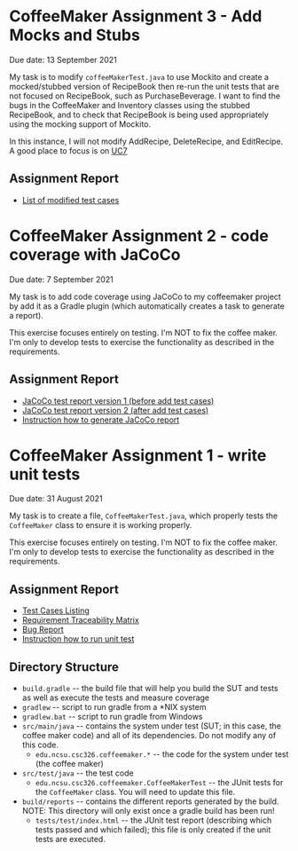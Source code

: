 CoffeeMaker Assignment 3 - Add Mocks and Stubs 
=================================

Due date: 13 September 2021

My task is to modify ```coffeeMakerTest.java``` to use Mockito and create a mocked/stubbed version of RecipeBook then re-run the unit tests that are not focused on RecipeBook, such as PurchaseBeverage.  I want to find the bugs in the CoffeeMaker and Inventory classes using the stubbed RecipeBook, and to check that RecipeBook is being used appropriately using the mocking support of Mockito.

In this instance, I will not modify AddRecipe, DeleteRecipe, and EditRecipe. A good place to focus is on [UC7](../../wiki/UC7:%20PurchaseBeverage)

## Assignment Report
* [List of modified test cases]()

CoffeeMaker Assignment 2 - code coverage with JaCoCo
=================================

Due date: 7 September 2021

My task is to add code coverage using JaCoCo to my coffeemaker project by add it as a Gradle plugin (which automatically creates a task to generate a report).

This exercise focuses entirely on testing.  I'm NOT to fix the coffee maker.  I'm only to develop tests to exercise the functionality as described in the requirements.

## Assignment Report

* [JaCoCo test report version 1 (before add test cases)](../../wiki/Before%20add%20test%20cases)
* [JaCoCo test report version 2 (after add test cases)](../../wiki/After%20add%20test%20cases)
* [Instruction how to generate JaCoCo report](../../wiki/How%20to%20generate%20JaCoCo%20report)

CoffeeMaker Assignment 1 - write unit tests
=================================

Due date: 31 August 2021

My task is to create a file, `CoffeeMakerTest.java`, which properly tests the `CoffeeMaker` class to ensure it is working properly. 

This exercise focuses entirely on testing.  I'm NOT to fix the coffee maker.  I'm only to develop tests to exercise the functionality as described in the requirements.

## Assignment Report
* [Test Cases Listing](../../wiki/Test%20Case)
* [Requirement Traceability Matrix](../../wiki/Requirement%20Traceability%20Matrix)
* [Bug Report](../../wiki/Bug%20Report)
* [Instruction how to run unit test](../../wiki/Instruction%20how%20to%20run%20tests)


## Directory Structure
 * `build.gradle` -- the build file that will help you build the SUT and tests as well as execute the tests and measure coverage
 * `gradlew` -- script to run gradle from a *NIX system
 * `gradlew.bat` -- script to run gradle from Windows
 * `src/main/java` -- contains the system under test (SUT; in this case, the coffee maker code) and all of its dependencies.  Do not modify any of this code.
   - `edu.ncsu.csc326.coffeemaker.*` -- the code for the system under test (the coffee maker)
 * `src/test/java` -- the test code
   - `edu.ncsu.csc326.coffeemaker.CoffeeMakerTest` -- the JUnit tests for the `CoffeeMaker` class.  You will need to update this file.
 * `build/reports` -- contains the different reports generated by the build.  NOTE: This directory will only exist once a gradle build has been run!
   - `tests/test/index.html` -- the JUnit test report (describing which tests passed and which failed); this file is only created if the unit tests are executed.

